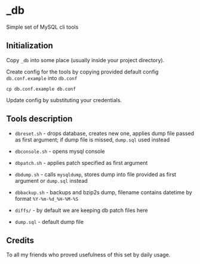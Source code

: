 _db
===

Simple set of MySQL cli tools


Initialization
--------------

Copy `_db` into some place (usually inside your project directory).

Create config for the tools by copying provided default config `db.conf.example` into `db.conf`

    cp db.conf.example db.conf

Update config by substituting your credentials.


Tools description
-----------------

* `dbreset.sh` - drops database, creates new one, applies dump file passed as first argument; if dump file is missed, `dump.sql` used instead

* `dbconsole.sh` - opens mysql console

* `dbpatch.sh` - applies patch specified as first argument

* `dbdump.sh` - calls `mysqldump`, stores dump into file provided as first argument or `dump.sql` instead

* `dbbackup.sh` - backups and bzip2s dump, filename contains datetime by format `%Y-%m-%d_%H-%M-%S`

* `diffs/` - by default we are keeping db patch files here

* `dump.sql` - default dump file


Credits
-------

To all my friends who proved usefulness of this set by daily usage.
